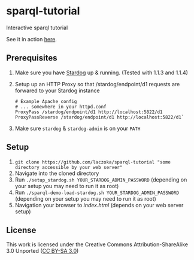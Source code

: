sparql-tutorial
===============

Interactive sparql tutorial

See it in action [here](http://tools.ebusiness-unibw.org/tools/sparql-tutorial/).

Prerequisites
-------------
1.  Make sure you have [Stardog](http://www.stardog.com/) up & running. (Tested with 1.1.3 and 1.1.4)
2.  Setup up an HTTP Proxy so that /stardog/endpoint/d1 requests are forwared to your Stardog instance
	
		# Example Apache config
		# ... somewhere in your httpd.conf
		ProxyPass /stardog/endpoint/d1 http://localhost:5822/d1
		ProxyPassReverse /stardog/endpoint/d1 http://localhost:5822/d1`

3.  Make sure `stardog` & `stardog-admin` is on your `PATH`

Setup
-----
1.  `git clone https://github.com/laczoka/sparql-tutorial "some directory accessible by your web server"` 
2.  Navigate into the cloned directory
3.  Run `./setup_stardog.sh YOUR_STARDOG_ADMIN_PASSWORD` (depending on your setup you may need to run it as root) 
4.  Run `./sparql-demo-load-stardog.sh YOUR_STARDOG_ADMIN_PASSWORD` (depending on your setup you may need to run it as root)
5.  Navigation your browser to *index.html* (depends on your web server setup)

License
-------
This work is licensed under the Creative Commons Attribution-ShareAlike 3.0 Unported ([CC BY-SA 3.0](http://creativecommons.org/licenses/by-sa/3.0/deed.en_US))